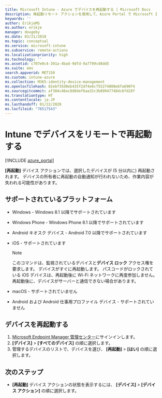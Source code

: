 ```yaml
---
title: Microsoft Intune - Azure でデバイスを再起動する | Microsoft Docs
description: 再起動リモート アクションを使用して、Azure Portal で Microsoft Intune を使用している Windows および iOS デバイスを再起動します。
keywords: ''
author: ErikjeMS
ms.author: erikje
manager: dougeby
ms.date: 03/21/2018
ms.topic: conceptual
ms.service: microsoft-intune
ms.subservice: remote-actions
ms.localizationpriority: high
ms.technology: ''
ms.assetid: c707e0c4-391a-4bad-9dfd-9a7799c48dd5
ms.suite: ems
search.appverid: MET150
ms.custom: intune-azure
ms.collection: M365-identity-device-management
ms.openlocfilehash: 82ebf35d0eb435f2df4e6cf55274808e6fa690f4
ms.sourcegitcommit: af384c46ec8d8def6aa32c3b89947748dc6fd28f
ms.translationtype: HT
ms.contentlocale: ja-JP
ms.lasthandoff: 01/22/2020
ms.locfileid: "76517543"
---
```

# <a name="remotely-restart-devices-with-intune"></a>Intune でデバイスをリモートで再起動する


[!INCLUDE [azure_portal](../includes/azure_portal.md)]

**[再起動]** デバイス アクションでは、選択したデバイスが (5 分以内に) 再起動されます。 デバイスの所有者に再起動の自動通知が行われないため、作業内容が失われる可能性があります。

## <a name="supported-platforms"></a>サポートされているプラットフォーム

- Windows - Windows 8.1 以降でサポートされています
- Windows Phone - Windows Phone 8.1 以降でサポートされています
- Android キオスク デバイス - Android 7.0 以降でサポートされています
- iOS - サポートされています

    > [!Note]  
    > このコマンドは、監視されているデバイスと**デバイス ロック** アクセス権を要求します。 デバイスがすぐに再起動します。 パスコードがロックされている iOS デバイスは、再起動後に Wi-Fi ネットワークに再度参加しません。 再起動後に、デバイスがサーバーと通信できない場合があります。
- macOS - サポートされていません
- Android および Android 仕事用プロファイル デバイス - サポートされていません

## <a name="restart-a-device"></a>デバイスを再起動する

1. [Microsoft Endpoint Manager 管理センター](https://go.microsoft.com/fwlink/?linkid=2109431)にサインインします。
3. **[デバイス]**  >  **[すべてのデバイス]** の順に選択します。
4. 管理するデバイスのリストで、デバイスを選び、 **[再起動]**  >  **[はい]** の順に選択します。

## <a name="next-steps"></a>次のステップ

- **[再起動]** デバイス アクションの状態を表示するには、 **[デバイス]**  >  **[デバイス アクション]** の順に選択します。
